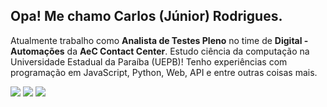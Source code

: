 ## Opa! Me chamo Carlos (Júnior) Rodrigues.
Atualmente trabalho como <b>Analista de Testes Pleno</b> no time de <b>Digital - Automações</b> da <b>AeC Contact Center</b>. Estudo ciência da computação na Universidade Estadual da Paraíba (UEPB)!
Tenho experiências com programação em JavaScript, Python, Web, API e entre outras coisas mais.

<div>
  <a id="linkedIn-user" href="https://www.linkedin.com/in/jnrrodrigues/ target="_blank"><img src="https://img.shields.io/badge/-LinkedIn-%230077B5?style=for-the-badge&logo=linkedin&logoColor=white" target="_blank"></a> 
  <a id="instagram-user" href="https://instagram.com/juniooor.rodrigues" target="_blank"><img src="https://img.shields.io/badge/-Instagram-%23E4405F?style=for-the-badge&logo=instagram&logoColor=white" target="_blank"></a>
  <a id="outlook-user" href = "mailto:junior.pyssc@outlook.com"><img src="https://img.shields.io/badge/-Outlook-%23333?style=for-the-badge&logoColor=white" target="_blank"></a>
</div>
